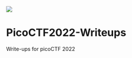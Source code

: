 # <img src="https://picoctf.org/img/logos/picoctf-logo-horizontal-white.svg">

# PicoCTF2022-Writeups
Write-ups for picoCTF 2022
